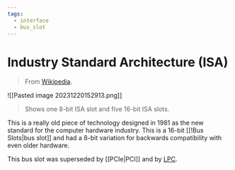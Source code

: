 ```yaml
---
tags:
  - interface
  - bus_slot
---
```

# Industry Standard Architecture (ISA)

>From [Wikipedia](https://en.wikipedia.org/wiki/Industry_Standard_Architecture).

![[Pasted image 20231220152913.png]]

>Shows one 8-bit ISA slot and five 16-bit ISA slots.

This is a really old piece of technology designed in 1981 as the new standard for the computer hardware industry. This is a 16-bit [[!Bus Slots|bus slot]] and had a 8-bit variation for backwards compatibility with even older hardware.

This bus slot was superseded by [[PCIe|PCI]] and by [LPC](https://en.wikipedia.org/wiki/Low_Pin_Count).
